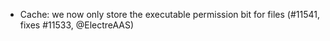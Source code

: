 - Cache: we now only store the executable permission bit for files (#11541, fixes #11533, @ElectreAAS)
